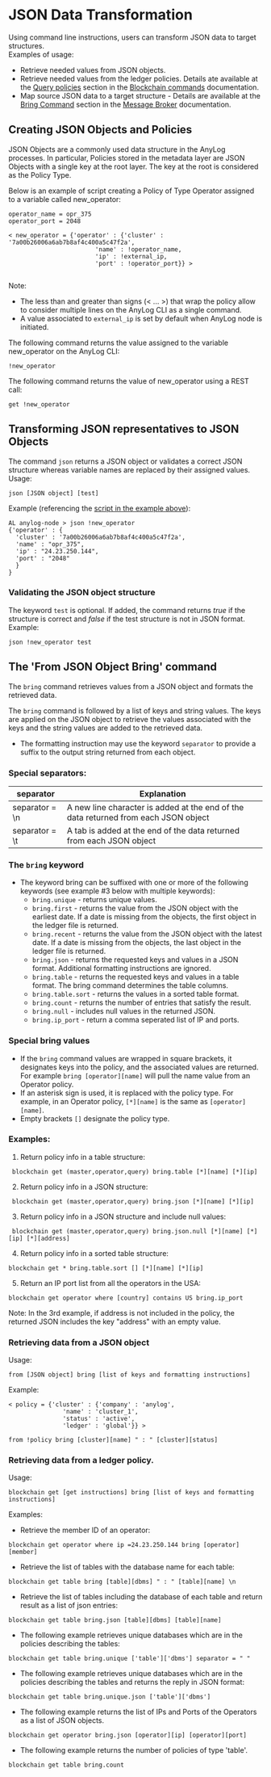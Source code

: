 # JSON Data Transformation

Using command line instructions, users can transform JSON data to target structures.    
Examples of usage:
* Retrieve needed values from JSON objects.
* Retrieve needed values from the ledger policies. Details ate available at the [Query policies](blockchain%20commands.md#query-policies) 
section in the [Blockchain commands](blockchain%20commands.md#blockchain-commands) documentation. 
* Map source JSON data to a target structure - Details are available at the [Bring Command](message%20broker.md#bring-command)
section in the [Message Broker](message%20broker.md#using-a-message-broker) documentation.


## Creating JSON Objects and Policies

JSON Objects are a commonly used data structure in the AnyLog processes. In particular, Policies stored in the metadata 
layer are JSON Objects with a single key at the root layer. The key at the root is considered as the Policy Type.  

Below is an example of script creating a Policy of Type Operator assigned to a variable called new_operator:

```anylog
operator_name = opr_375
operator_port = 2048

< new_operator = {'operator' : {'cluster' : '7a00b26006a6ab7b8af4c400a5c47f2a',
                        'name' : !operator_name,
                        'ip' : !external_ip,
                        'port' : !operator_port}} >


```

Note:
* The less than and greater than signs (< ... >) that wrap the policy allow to consider multiple lines on the AnyLog CLI as a single command.
* A value associated to `external_ip` is set by default when AnyLog node is initiated. 

The following command returns the value assigned to the variable new_operator on the AnyLog CLI:
```anylog
!new_operator
```
The following command returns the value of new_operator using a REST call:
```anylog
get !new_operator
```

## Transforming JSON representatives to JSON Objects

The command `json` returns a JSON object or validates a correct JSON structure whereas variable names are replaced by their assigned values.     
Usage:
```anylog
json [JSON object] [test]
```
 
Example (referencing the [script in the example above](#creating-json-objects-and-policies)):
```anylog
AL anylog-node > json !new_operator
{'operator' : {
  'cluster' : '7a00b26006a6ab7b8af4c400a5c47f2a', 
  'name' : "opr_375", 
  'ip' : "24.23.250.144", 
  'port' : "2048"
  }
}
```
 

### Validating the JSON object structure
The keyword `test` is optional. If added, the command returns _true_ if the structure is correct and _false_ if the test structure is not in JSON format.
Example:
```anylog
json !new_operator test
```

## The 'From JSON Object Bring' command

The `bring` command retrieves values from a JSON object and formats the retrieved data.

The `bring` command is followed by a list of keys and string values. The keys are applied on the JSON object to retrieve the
values associated with the keys and the string values are added to the retrieved data. 
   
* The formatting instruction may use the keyword `separator` to provide a suffix to the output string returned from each object.  
### Special separators:

| separator  | Explanation |
| ---- | ------------|
| separator = \n | A new line character is added at the end of the data returned from each JSON object  |
| separator = \t | A tab is added at the end of the data returned from each JSON object  |

### The `bring` keyword
  
* The keyword bring can be suffixed with one or more of the following keywords (see example #3 below with multiple keywords):     
    * ```bring.unique``` - returns unique values.  
    * ```bring.first``` - returns the value from the JSON object with the earliest date. If a date is missing from the objects, the first object in the ledger file is returned.
    * ```bring.recent``` - returns the value from the JSON object with the latest date. If a date is missing from the objects, the last object in the ledger file is returned.  
    * ```bring.json``` - returns the requested keys and values in a JSON format. Additional formatting instructions are ignored.
    * ```bring.table``` - returns the requested keys and values in a table format. The bring command determines the table columns.
    * ```bring.table.sort``` - returns the values in a sorted table format.
    * ```bring.count``` - returns the number of entries that satisfy the result.
    * ```bring.null``` - includes null values in the returned JSON.
    * ```bring.ip_port``` - return a comma seperated list of IP and ports.
  
### Special bring values

* If the `bring` command values are wrapped in square brackets, it designates keys into the policy, and the associated values are returned.  
For example ```bring [operator][name]``` will pull the name value from an Operator policy.  
* If an asterisk sign is used, it is replaced with the policy type. For example, in an Operator policy, ```[*][name]``` is the same as  ```[operator][name]```.    
* Empty brackets ```[]``` designate the policy type.
  
### Examples:
  1. Return policy info in a table structure:
```anylog
 blockchain get (master,operator,query) bring.table [*][name] [*][ip]
```
  2. Return policy info in a JSON structure:
```anylog
 blockchain get (master,operator,query) bring.json [*][name] [*][ip]
```
  3. Return policy info in a JSON structure and include null values:
```anylog
 blockchain get (master,operator,query) bring.json.null [*][name] [*][ip] [*][address]
```
  4. Return policy info in a sorted table structure:   
```anylog
blockchain get * bring.table.sort [] [*][name] [*][ip]
```
  5. Return an IP port list from all the operators in the USA:   
```anylog
blockchain get operator where [country] contains US bring.ip_port
```
Note: In the 3rd example, if address is not included in the policy, the returned JSON includes the key "address" with an empty value.   

### Retrieving data from a JSON object
Usage:
```anylog
from [JSON object] bring [list of keys and formatting instructions]
```

Example:
```anylog
< policy = {'cluster' : {'company' : 'anylog',
               'name' : 'cluster_1',
               'status' : 'active',
               'ledger' : 'global'}} >

from !policy bring [cluster][name] " : " [cluster][status]
```

### Retrieving data from a ledger policy.
Usage:
```anylog
blockchain get [get instructions] bring [list of keys and formatting instructions]
```

Examples:

* Retrieve the member ID of an operator:
```anylog
blockchain get operator where ip =24.23.250.144 bring [operator][member]
```

* Retrieve the list of tables with the database name for each table:
```anylog
blockchain get table bring [table][dbms] " : " [table][name] \n
```

* Retrieve the list of tables including the database of each table and return result as a list of json entries:
```anylog
blockchain get table bring.json [table][dbms] [table][name]
```

* The following example retrieves unique databases which are in the policies describing the tables:  
```anylog
blockchain get table bring.unique ['table']['dbms'] separator = " " 
```

* The following example retrieves unique databases which are in the policies describing the tables and returns the reply in JSON format:  
```anylog
blockchain get table bring.unique.json ['table']['dbms']
```

* The following example returns the list of IPs and Ports of the Operators as a list of JSON objects.
```anylog
blockchain get operator bring.json [operator][ip] [operator][port]
```

* The following example returns the number of policies of type 'table'.
```anylog
blockchain get table bring.count
```
